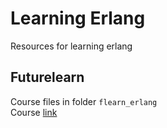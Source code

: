 # Learning Erlang

Resources for learning erlang

## Futurelearn

Course files in folder `flearn_erlang`  
Course [link](https://www.futurelearn.com/courses/functional-programming-erlang)
